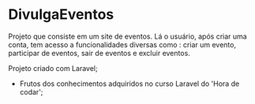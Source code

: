 # DivulgaEventos
 Projeto que consiste em um site de eventos. Lá o usuário, após criar uma conta, tem acesso a funcionalidades diversas como : criar um evento, participar de eventos, sair de eventos e excluir eventos.

Projeto criado com Laravel;
- Frutos dos conhecimentos adquiridos no curso Laravel do 'Hora de codar';
